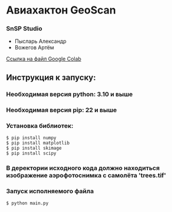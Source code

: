 # Авиахактон GeoScan

### SnSP Studio
- Пысларь Александр
- Вожегов Артём

[Ссылка на файл Google Colab](https://colab.research.google.com/drive/1Ql3aXPL3HMZ-gmc2XrpTDjH0PIuUJciA?usp=sharing)

## Инструкция к запуску:

### Необходимая версия python: 3.10 и выше
### Необходимая версия pip: 22 и выше

### Установка библиотек:
```
$ pip install numpy
$ pip install matplotlib
$ pip install skimage
$ pip install scipy
```

### В деректории исходного кода должно находиться изображение аэрофотоснимка с самолёта 'trees.tif'

### Запуск исполняемого файла
`$ python main.py`
